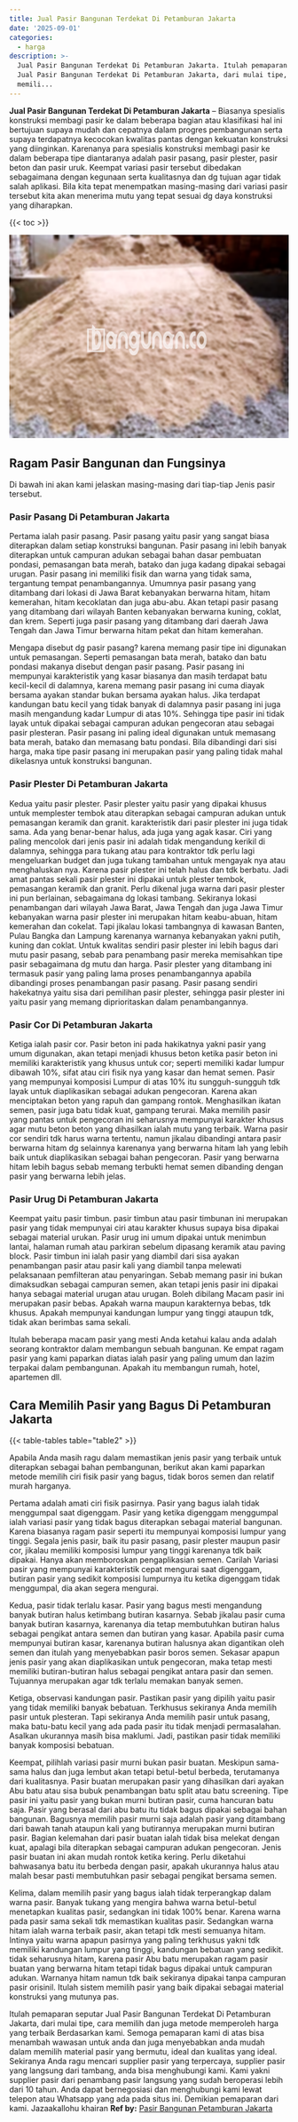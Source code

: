 ```yaml
---
title: Jual Pasir Bangunan Terdekat Di Petamburan Jakarta
date: '2025-09-01'
categories:
  - harga
description: >-
  Jual Pasir Bangunan Terdekat Di Petamburan Jakarta. Itulah pemaparan seputar
  Jual Pasir Bangunan Terdekat Di Petamburan Jakarta, dari mulai tipe, cara
  memili...
---
```


**Jual Pasir Bangunan Terdekat Di Petamburan Jakarta** – Biasanya spesialis konstruksi membagi pasir ke dalam beberapa bagian atau klasifikasi hal ini bertujuan supaya mudah dan cepatnya dalam progres pembangunan serta supaya terdapatnya kecocokan kwalitas pantas dengan kekuatan konstruksi yang diinginkan. Karenanya para spesialis konstruksi membagi pasir ke dalam beberapa tipe diantaranya adalah pasir pasang, pasir plester, pasir beton dan pasir uruk. Keempat variasi pasir tersebut dibedakan sebagaimana dengan kegunaan serta kualitasnya dan dg tujuan agar tidak salah aplikasi. Bila kita tepat menempatkan masing-masing dari variasi pasir tersebut kita akan menerima mutu yang tepat sesuai dg daya konstruksi yang diharapkan.

{{< toc >}}

![Jual Pasir Bangunan Terdekat Di Petamburan Jakarta](/images/jual-pasir-bangunan-37.png)

## Ragam Pasir Bangunan dan Fungsinya

Di bawah ini akan kami jelaskan masing-masing dari tiap-tiap Jenis pasir tersebut.

### Pasir Pasang Di Petamburan Jakarta

Pertama ialah pasir pasang. Pasir pasang yaitu pasir yang sangat biasa diterapkan dalam setiap konstruksi bangunan. Pasir pasang ini lebih banyak diterapkan untuk campuran adukan sebagai bahan dasar pembuatan pondasi, pemasangan bata merah, batako dan juga kadang dipakai sebagai urugan. Pasir pasang ini memiliki fisik dan warna yang tidak sama, tergantung tempat penambangannya. Umumnya pasir pasang yang ditambang dari lokasi di Jawa Barat kebanyakan berwarna hitam, hitam kemerahan, hitam kecoklatan dan juga abu-abu. Akan tetapi pasir pasang yang ditambang dari wilayah Banten kebanyakan berwarna kuning, coklat, dan krem. Seperti juga pasir pasang yang ditambang dari daerah Jawa Tengah dan Jawa Timur berwarna hitam pekat dan hitam kemerahan.

Mengapa disebut dg pasir pasang? karena memang pasir tipe ini digunakan untuk pemasangan. Seperti pemasangan bata merah, batako dan batu pondasi makanya disebut dengan pasir pasang. Pasir pasang ini mempunyai karakteristik yang kasar biasanya dan masih terdapat batu kecil-kecil di dalamnya, karena memang pasir pasang ini cuma diayak bersama ayakan standar bukan bersama ayakan halus. Jika terdapat kandungan batu kecil yang tidak banyak di dalamnya pasir pasang ini juga masih mengandung kadar Lumpur di atas 10%. Sehingga tipe pasir ini tidak layak untuk dipakai sebagai campuran adukan pengecoran atau sebagai pasir plesteran. Pasir pasang ini paling ideal digunakan untuk memasang bata merah, batako dan memasang batu pondasi. Bila dibandingi dari sisi harga, maka tipe pasir pasang ini merupakan pasir yang paling tidak mahal dikelasnya untuk konstruksi bangunan.

### Pasir Plester Di Petamburan Jakarta

Kedua yaitu pasir plester. Pasir plester yaitu pasir yang dipakai khusus untuk memplester tembok atau diterapkan sebagai campuran adukan untuk pemasangan keramik dan granit. karakteristik dari pasir plester ini juga tidak sama. Ada yang benar-benar halus, ada juga yang agak kasar. Ciri yang paling mencolok dari jenis pasir ini adalah tidak mengandung kerikil di dalamnya, sehingga para tukang atau para kontraktor tdk perlu lagi mengeluarkan budget dan juga tukang tambahan untuk mengayak nya atau menghaluskan nya. Karena pasir plester ini telah halus dan tdk berbatu. Jadi amat pantas sekali pasir plester ini dipakai untuk plester tembok, pemasangan keramik dan granit. Perlu dikenal juga warna dari pasir plester ini pun berlainan, sebagaimana dg lokasi tambang. Sekiranya lokasi penambangan dari wilayah Jawa Barat, Jawa Tengah dan juga Jawa Timur kebanyakan warna pasir plester ini merupakan hitam keabu-abuan, hitam kemerahan dan cokelat. Tapi jikalau lokasi tambangnya di kawasan Banten, Pulau Bangka dan Lampung karenanya warnanya kebanyakan yakni putih, kuning dan coklat. Untuk kwalitas sendiri pasir plester ini lebih bagus dari mutu pasir pasang, sebab para penambang pasir mereka memisahkan tipe pasir sebagaimana dg mutu dan harga. Pasir plester yang ditambang ini termasuk pasir yang paling lama proses penambangannya apabila dibandingi proses penambangan pasir pasang. Pasir pasang sendiri hakekatnya yaitu sisa dari pemilihan pasir plester, sehingga pasir plester ini yaitu pasir yang memang diprioritaskan dalam penambangannya.

### Pasir Cor Di Petamburan Jakarta

Ketiga ialah pasir cor. Pasir beton ini pada hakikatnya yakni pasir yang umum digunakan, akan tetapi menjadi khusus beton ketika pasir beton ini memiliki karakteristik yang khusus untuk cor; seperti memiliki kadar lumpur dibawah 10%, sifat atau ciri fisik nya yang kasar dan hemat semen. Pasir yang mempunyai komposisi Lumpur di atas 10% itu sungguh-sungguh tdk layak untuk diaplikasikan sebagai adukan pengecoran. Karena akan menciptakan beton yang rapuh dan gampang rontok. Menghasilkan ikatan semen, pasir juga batu tidak kuat, gampang terurai. Maka memilih pasir yang pantas untuk pengecoran ini seharusnya mempunyai karakter khusus agar mutu beton beton yang dihasilkan ialah mutu yang terbaik. Warna pasir cor sendiri tdk harus warna tertentu, namun jikalau dibandingi antara pasir berwarna hitam dg selainnya karenanya yang berwarna hitam lah yang lebih baik untuk diaplikasikan sebagai bahan pengecoran. Pasir yang berwarna hitam lebih bagus sebab memang terbukti hemat semen dibanding dengan pasir yang berwarna lebih jelas.

### Pasir Urug Di Petamburan Jakarta

Keempat yaitu pasir timbun. pasir timbun atau pasir timbunan ini merupakan pasir yang tidak mempunyai ciri atau karakter khusus supaya bisa dipakai sebagai material urukan. Pasir urug ini umum dipakai untuk menimbun lantai, halaman rumah atau parkiran sebelum dipasang keramik atau paving block. Pasir timbun ini ialah pasir yang diambil dari sisa ayakan penambangan pasir atau pasir kali yang diambil tanpa melewati pelaksanaan pemfilteran atau penyaringan. Sebab memang pasir ini bukan dimaksudkan sebagai campuran semen, akan tetapi jenis pasir ini dipakai hanya sebagai material urugan atau urugan. Boleh dibilang Macam pasir ini merupakan pasir bebas. Apakah warna maupun karakternya bebas, tdk khusus. Apakah mempunyai kandungan lumpur yang tinggi ataupun tdk, tidak akan berimbas sama sekali.

Itulah beberapa macam pasir yang mesti Anda ketahui kalau anda adalah seorang kontraktor dalam membangun sebuah bangunan. Ke empat ragam pasir yang kami paparkan diatas ialah pasir yang paling umum dan lazim terpakai dalam pembangunan. Apakah itu membangun rumah, hotel, apartemen dll.

## Cara Memilih Pasir yang Bagus Di Petamburan Jakarta

{{< table-tables table="table2" >}}

Apabila Anda masih ragu dalam memastikan jenis pasir yang terbaik untuk diterapkan sebagai bahan pembangunan, berikut akan kami paparkan metode memilih ciri fisik pasir yang bagus, tidak boros semen dan relatif murah harganya.

Pertama adalah amati ciri fisik pasirnya. Pasir yang bagus ialah tidak menggumpal saat digenggam. Pasir yang ketika digenggam menggumpal ialah variasi pasir yang tidak bagus diterapkan sebagai material bangunan. Karena biasanya ragam pasir seperti itu mempunyai komposisi lumpur yang tinggi. Segala jenis pasir, baik itu pasir pasang, pasir plester maupun pasir cor, jikalau memiliki komposisi lumpur yang tinggi karenanya tdk baik dipakai. Hanya akan memboroskan pengaplikasian semen. Carilah Variasi pasir yang mempunyai karakteristik cepat mengurai saat digenggam, butiran pasir yang sedikit komposisi lumpurnya itu ketika digenggam tidak menggumpal, dia akan segera mengurai.

Kedua, pasir tidak terlalu kasar. Pasir yang bagus mesti mengandung banyak butiran halus ketimbang butiran kasarnya. Sebab jikalau pasir cuma banyak butiran kasarnya, karenanya dia tetap membutuhkan butiran halus sebagai pengikat antara semen dan butiran yang kasar. Apabila pasir cuma mempunyai butiran kasar, karenanya butiran halusnya akan digantikan oleh semen dan itulah yang menyebabkan pasir boros semen. Sekasar apapun jenis pasir yang akan diaplikasikan untuk pengecoran, maka tetap mesti memiliki butiran-butiran halus sebagai pengikat antara pasir dan semen. Tujuannya merupakan agar tdk terlalu memakan banyak semen.

Ketiga, observasi kandungan pasir. Pastikan pasir yang dipilih yaitu pasir yang tidak memiliki banyak bebatuan. Terkhusus sekiranya Anda memilih pasir untuk plesteran. Tapi sekiranya Anda memilih pasir untuk pasang, maka batu-batu kecil yang ada pada pasir itu tidak menjadi permasalahan. Asalkan ukurannya masih bisa maklumi. Jadi, pastikan pasir tidak memiliki banyak komposisi bebatuan.

Keempat, pilihlah variasi pasir murni bukan pasir buatan. Meskipun sama-sama halus dan juga lembut akan tetapi betul-betul berbeda, terutamanya dari kualitasnya. Pasir buatan merupakan pasir yang dihasilkan dari ayakan Abu batu atau sisa bubuk penambangan batu split atau batu screening. Tipe pasir ini yaitu pasir yang bukan murni butiran pasir, cuma hancuran batu saja. Pasir yang berasal dari abu batu itu tidak bagus dipakai sebagai bahan bangunan. Bagusnya memilih pasir murni saja adalah pasir yang ditambang dari bawah tanah ataupun kali yang butirannya merupakan murni butiran pasir. Bagian kelemahan dari pasir buatan ialah tidak bisa melekat dengan kuat, apalagi bila diterapkan sebagai campuran adukan pengecoran. Jenis pasir buatan ini akan mudah rontok ketika kering. Perlu diketahui bahwasanya batu itu berbeda dengan pasir, apakah ukurannya halus atau malah besar pasti membutuhkan pasir sebagai pengikat bersama semen.

Kelima, dalam memilih pasir yang bagus ialah tidak terperangkap dalam warna pasir. Banyak tukang yang mengira bahwa warna betul-betul menetapkan kualitas pasir, sedangkan ini tidak 100% benar. Karena warna pada pasir sama sekali tdk memastikan kualitas pasir. Sedangkan warna hitam ialah warna terbaik pasir, akan tetapi tdk mesti semuanya hitam. Intinya yaitu warna apapun pasirnya yang paling terkhusus yakni tdk memiliki kandungan lumpur yang tinggi, kandungan bebatuan yang sedikit. tidak seharusnya hitam, karena pasir Abu batu merupakan ragam pasir buatan yang berwarna hitam tetapi tidak bagus dipakai untuk campuran adukan. Warnanya hitam namun tdk baik sekiranya dipakai tanpa campuran pasir orisinil. Itulah sistem memilih pasir yang baik dipakai sebagai material konstruksi yang mutunya pas.

Itulah pemaparan seputar Jual Pasir Bangunan Terdekat Di Petamburan Jakarta, dari mulai tipe, cara memilih dan juga metode memperoleh harga yang terbaik Berdasarkan kami. Semoga pemaparan kami di atas bisa menambah wawasan untuk anda dan juga menyebabkan anda mudah dalam memilih material pasir yang bermutu, ideal dan kualitas yang ideal. Sekiranya Anda ragu mencari supplier pasir yang terpercaya, supplier pasir yang langsung dari tambang, anda bisa menghubungi kami. Kami yakni supplier pasir dari penambang pasir langsung yang sudah beroperasi lebih dari 10 tahun. Anda dapat bernegosiasi dan menghubungi kami lewat telepon atau Whatsapp yang ada pada situs ini. Demikian pemaparan dari kami. Jazaakallohu khairan
**Ref by:** [Pasir Bangunan Petamburan Jakarta](https://id.wikipedia.org/wiki/Pasir)
